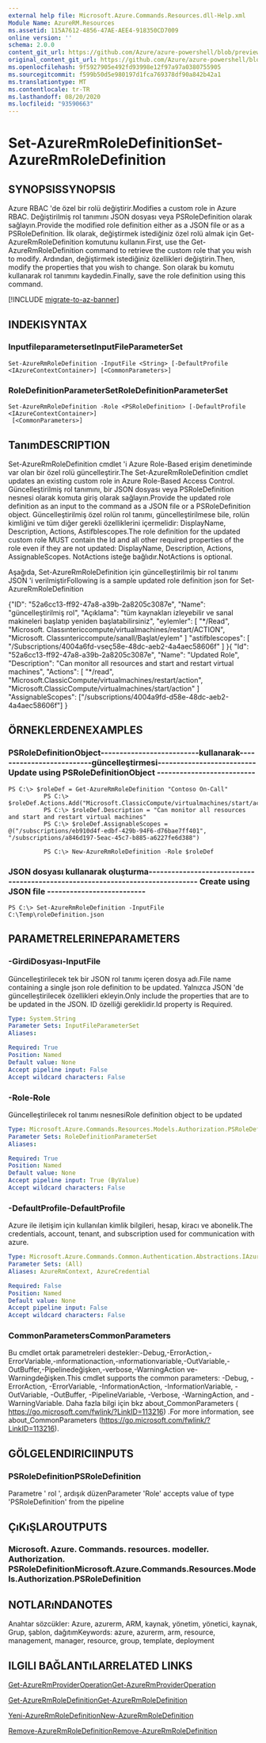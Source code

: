 ```yaml
---
external help file: Microsoft.Azure.Commands.Resources.dll-Help.xml
Module Name: AzureRM.Resources
ms.assetid: 115A7612-4856-47AE-AEE4-918350CD7009
online version: ''
schema: 2.0.0
content_git_url: https://github.com/Azure/azure-powershell/blob/preview/src/ResourceManager/Resources/Commands.Resources/help/Set-AzureRmRoleDefinition.md
original_content_git_url: https://github.com/Azure/azure-powershell/blob/preview/src/ResourceManager/Resources/Commands.Resources/help/Set-AzureRmRoleDefinition.md
ms.openlocfilehash: 9f5927905e492fd93998e12f97a97a0380755905
ms.sourcegitcommit: f599b50d5e980197d1fca769378df90a842b42a1
ms.translationtype: MT
ms.contentlocale: tr-TR
ms.lasthandoff: 08/20/2020
ms.locfileid: "93590663"
---
```

# <span data-ttu-id="92f39-101">Set-AzureRmRoleDefinition</span><span class="sxs-lookup"><span data-stu-id="92f39-101">Set-AzureRmRoleDefinition</span></span>

## <span data-ttu-id="92f39-102">SYNOPSIS</span><span class="sxs-lookup"><span data-stu-id="92f39-102">SYNOPSIS</span></span>
<span data-ttu-id="92f39-103">Azure RBAC 'de özel bir rolü değiştirir.</span><span class="sxs-lookup"><span data-stu-id="92f39-103">Modifies a custom role in Azure RBAC.</span></span>
<span data-ttu-id="92f39-104">Değiştirilmiş rol tanımını JSON dosyası veya PSRoleDefinition olarak sağlayın.</span><span class="sxs-lookup"><span data-stu-id="92f39-104">Provide the modified role definition either as a JSON file or as a PSRoleDefinition.</span></span>
<span data-ttu-id="92f39-105">İlk olarak, değiştirmek istediğiniz özel rolü almak için Get-AzureRmRoleDefinition komutunu kullanın.</span><span class="sxs-lookup"><span data-stu-id="92f39-105">First, use the Get-AzureRmRoleDefinition command to retrieve the custom role that you wish to modify.</span></span>
<span data-ttu-id="92f39-106">Ardından, değiştirmek istediğiniz özellikleri değiştirin.</span><span class="sxs-lookup"><span data-stu-id="92f39-106">Then, modify the properties that you wish to change.</span></span>
<span data-ttu-id="92f39-107">Son olarak bu komutu kullanarak rol tanımını kaydedin.</span><span class="sxs-lookup"><span data-stu-id="92f39-107">Finally, save the role definition using this command.</span></span>

[!INCLUDE [migrate-to-az-banner](../../includes/migrate-to-az-banner.md)]

## <span data-ttu-id="92f39-108">INDEKI</span><span class="sxs-lookup"><span data-stu-id="92f39-108">SYNTAX</span></span>

### <span data-ttu-id="92f39-109">Inputfileparameterset</span><span class="sxs-lookup"><span data-stu-id="92f39-109">InputFileParameterSet</span></span>
```
Set-AzureRmRoleDefinition -InputFile <String> [-DefaultProfile <IAzureContextContainer>] [<CommonParameters>]
```

### <span data-ttu-id="92f39-110">RoleDefinitionParameterSet</span><span class="sxs-lookup"><span data-stu-id="92f39-110">RoleDefinitionParameterSet</span></span>
```
Set-AzureRmRoleDefinition -Role <PSRoleDefinition> [-DefaultProfile <IAzureContextContainer>]
 [<CommonParameters>]
```

## <span data-ttu-id="92f39-111">Tanım</span><span class="sxs-lookup"><span data-stu-id="92f39-111">DESCRIPTION</span></span>
<span data-ttu-id="92f39-112">Set-AzureRmRoleDefinition cmdlet 'i Azure Role-Based erişim denetiminde var olan bir özel rolü güncelleştirir.</span><span class="sxs-lookup"><span data-stu-id="92f39-112">The Set-AzureRmRoleDefinition cmdlet updates an existing custom role in Azure Role-Based Access Control.</span></span>
<span data-ttu-id="92f39-113">Güncelleştirilmiş rol tanımını, bir JSON dosyası veya PSRoleDefinition nesnesi olarak komuta giriş olarak sağlayın.</span><span class="sxs-lookup"><span data-stu-id="92f39-113">Provide the updated role definition as an input to the command as a JSON file or a PSRoleDefinition object.</span></span>
<span data-ttu-id="92f39-114">Güncelleştirilmiş özel rolün rol tanımı, güncelleştirilmese bile, rolün kimliğini ve tüm diğer gerekli özelliklerini içermelidir: DisplayName, Description, Actions, Astifblescopes.</span><span class="sxs-lookup"><span data-stu-id="92f39-114">The role definition for the updated custom role MUST contain the Id and all other required properties of the role even if they are not updated: DisplayName, Description, Actions, AssignableScopes.</span></span>
<span data-ttu-id="92f39-115">NotActions isteğe bağlıdır.</span><span class="sxs-lookup"><span data-stu-id="92f39-115">NotActions is optional.</span></span>

<span data-ttu-id="92f39-116">Aşağıda, Set-AzureRmRoleDefinition için güncelleştirilmiş bir rol tanımı JSON 'i verilmiştir</span><span class="sxs-lookup"><span data-stu-id="92f39-116">Following is a sample updated role definition json for Set-AzureRmRoleDefinition</span></span>

<span data-ttu-id="92f39-117">{"ID": "52a6cc13-ff92-47a8-a39b-2a8205c3087e", "Name": "güncelleştirilmiş rol", "Açıklama": "tüm kaynakları izleyebilir ve sanal makineleri başlatıp yeniden başlatabilirsiniz", "eylemler": \[ "\*/Read", "Microsoft. Classıntericcompute/virtualmachines/restart/ACTION", "Microsoft. Classıntericcompute/sanall/Başlat/eylem" \] "astifblescopes": \[ "/Subscriptions/4004a6fd-vseç58e-48dc-aeb2-4a4aec58606f" \] }</span><span class="sxs-lookup"><span data-stu-id="92f39-117">{ "Id": "52a6cc13-ff92-47a8-a39b-2a8205c3087e", "Name": "Updated Role", "Description": "Can monitor all resources and start and restart virtual machines", "Actions": \[ "\*/read", "Microsoft.ClassicCompute/virtualmachines/restart/action", "Microsoft.ClassicCompute/virtualmachines/start/action" \] "AssignableScopes": \["/subscriptions/4004a9fd-d58e-48dc-aeb2-4a4aec58606f"\] }</span></span>

## <span data-ttu-id="92f39-118">ÖRNEKLERDEN</span><span class="sxs-lookup"><span data-stu-id="92f39-118">EXAMPLES</span></span>

### <span data-ttu-id="92f39-119">PSRoleDefinitionObject--------------------------kullanarak--------------------------güncelleştirmesi</span><span class="sxs-lookup"><span data-stu-id="92f39-119">--------------------------  Update using PSRoleDefinitionObject  --------------------------</span></span>
```
PS C:\> $roleDef = Get-AzureRmRoleDefinition "Contoso On-Call"
          PS C:\> $roleDef.Actions.Add("Microsoft.ClassicCompute/virtualmachines/start/action")
          PS C:\> $roleDef.Description = "Can monitor all resources and start and restart virtual machines"
          PS C:\> $roleDef.AssignableScopes = @("/subscriptions/eb910d4f-edbf-429b-94F6-d76bae7ff401", "/subscriptions/a846d197-5eac-45c7-b885-a6227fe6d388")

          PS C:\> New-AzureRmRoleDefinition -Role $roleDef
```

### <span data-ttu-id="92f39-120">JSON dosyası kullanarak oluşturma----------------------------------------------------</span><span class="sxs-lookup"><span data-stu-id="92f39-120">--------------------------  Create using JSON file  --------------------------</span></span>
```
PS C:\> Set-AzureRmRoleDefinition -InputFile C:\Temp\roleDefinition.json
```

## <span data-ttu-id="92f39-121">PARAMETRELERINE</span><span class="sxs-lookup"><span data-stu-id="92f39-121">PARAMETERS</span></span>

### <span data-ttu-id="92f39-122">-GirdiDosyası</span><span class="sxs-lookup"><span data-stu-id="92f39-122">-InputFile</span></span>
<span data-ttu-id="92f39-123">Güncelleştirilecek tek bir JSON rol tanımı içeren dosya adı.</span><span class="sxs-lookup"><span data-stu-id="92f39-123">File name containing a single json role definition to be updated.</span></span>
<span data-ttu-id="92f39-124">Yalnızca JSON 'de güncelleştirilecek özellikleri ekleyin.</span><span class="sxs-lookup"><span data-stu-id="92f39-124">Only include the properties that are to be updated in the JSON.</span></span>
<span data-ttu-id="92f39-125">ID özelliği gereklidir.</span><span class="sxs-lookup"><span data-stu-id="92f39-125">Id property is Required.</span></span>

```yaml
Type: System.String
Parameter Sets: InputFileParameterSet
Aliases: 

Required: True
Position: Named
Default value: None
Accept pipeline input: False
Accept wildcard characters: False
```

### <span data-ttu-id="92f39-126">-Role</span><span class="sxs-lookup"><span data-stu-id="92f39-126">-Role</span></span>
<span data-ttu-id="92f39-127">Güncelleştirilecek rol tanımı nesnesi</span><span class="sxs-lookup"><span data-stu-id="92f39-127">Role definition object to be updated</span></span>

```yaml
Type: Microsoft.Azure.Commands.Resources.Models.Authorization.PSRoleDefinition
Parameter Sets: RoleDefinitionParameterSet
Aliases: 

Required: True
Position: Named
Default value: None
Accept pipeline input: True (ByValue)
Accept wildcard characters: False
```

### <span data-ttu-id="92f39-128">-DefaultProfile</span><span class="sxs-lookup"><span data-stu-id="92f39-128">-DefaultProfile</span></span>
<span data-ttu-id="92f39-129">Azure ile iletişim için kullanılan kimlik bilgileri, hesap, kiracı ve abonelik.</span><span class="sxs-lookup"><span data-stu-id="92f39-129">The credentials, account, tenant, and subscription used for communication with azure.</span></span>

```yaml
Type: Microsoft.Azure.Commands.Common.Authentication.Abstractions.IAzureContextContainer
Parameter Sets: (All)
Aliases: AzureRmContext, AzureCredential

Required: False
Position: Named
Default value: None
Accept pipeline input: False
Accept wildcard characters: False
```

### <span data-ttu-id="92f39-130">CommonParameters</span><span class="sxs-lookup"><span data-stu-id="92f39-130">CommonParameters</span></span>
<span data-ttu-id="92f39-131">Bu cmdlet ortak parametreleri destekler:-Debug,-ErrorAction,-ErrorVariable,-ınformationaction,-ınformationvariable,-OutVariable,-OutBuffer,-Pipelinedeğişken,-verbose,-WarningAction ve-Warningdeğişken.</span><span class="sxs-lookup"><span data-stu-id="92f39-131">This cmdlet supports the common parameters: -Debug, -ErrorAction, -ErrorVariable, -InformationAction, -InformationVariable, -OutVariable, -OutBuffer, -PipelineVariable, -Verbose, -WarningAction, and -WarningVariable.</span></span> <span data-ttu-id="92f39-132">Daha fazla bilgi için bkz about_CommonParameters ( https://go.microsoft.com/fwlink/?LinkID=113216) .</span><span class="sxs-lookup"><span data-stu-id="92f39-132">For more information, see about_CommonParameters (https://go.microsoft.com/fwlink/?LinkID=113216).</span></span>

## <span data-ttu-id="92f39-133">GÖLGELENDIRICI</span><span class="sxs-lookup"><span data-stu-id="92f39-133">INPUTS</span></span>

### <span data-ttu-id="92f39-134">PSRoleDefinition</span><span class="sxs-lookup"><span data-stu-id="92f39-134">PSRoleDefinition</span></span>
<span data-ttu-id="92f39-135">Parametre ' rol ', ardışık düzen</span><span class="sxs-lookup"><span data-stu-id="92f39-135">Parameter 'Role' accepts value of type 'PSRoleDefinition' from the pipeline</span></span>

## <span data-ttu-id="92f39-136">ÇıKıŞLAR</span><span class="sxs-lookup"><span data-stu-id="92f39-136">OUTPUTS</span></span>

### <span data-ttu-id="92f39-137">Microsoft. Azure. Commands. resources. modeller. Authorization. PSRoleDefinition</span><span class="sxs-lookup"><span data-stu-id="92f39-137">Microsoft.Azure.Commands.Resources.Models.Authorization.PSRoleDefinition</span></span>

## <span data-ttu-id="92f39-138">NOTLARıNDA</span><span class="sxs-lookup"><span data-stu-id="92f39-138">NOTES</span></span>
<span data-ttu-id="92f39-139">Anahtar sözcükler: Azure, azurerm, ARM, kaynak, yönetim, yönetici, kaynak, Grup, şablon, dağıtım</span><span class="sxs-lookup"><span data-stu-id="92f39-139">Keywords: azure, azurerm, arm, resource, management, manager, resource, group, template, deployment</span></span>

## <span data-ttu-id="92f39-140">ILGILI BAĞLANTıLAR</span><span class="sxs-lookup"><span data-stu-id="92f39-140">RELATED LINKS</span></span>

[<span data-ttu-id="92f39-141">Get-AzureRmProviderOperation</span><span class="sxs-lookup"><span data-stu-id="92f39-141">Get-AzureRmProviderOperation</span></span>](./Get-AzureRmProviderOperation.md)

[<span data-ttu-id="92f39-142">Get-AzureRmRoleDefinition</span><span class="sxs-lookup"><span data-stu-id="92f39-142">Get-AzureRmRoleDefinition</span></span>](./Get-AzureRmRoleDefinition.md)

[<span data-ttu-id="92f39-143">Yeni-AzureRmRoleDefinition</span><span class="sxs-lookup"><span data-stu-id="92f39-143">New-AzureRmRoleDefinition</span></span>](./New-AzureRmRoleDefinition.md)

[<span data-ttu-id="92f39-144">Remove-AzureRmRoleDefinition</span><span class="sxs-lookup"><span data-stu-id="92f39-144">Remove-AzureRmRoleDefinition</span></span>](./Remove-AzureRmRoleDefinition.md)

